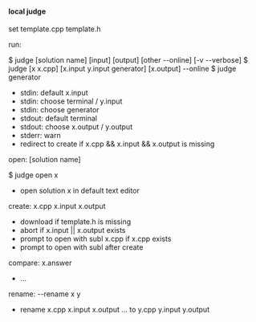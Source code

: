#### local judge



set template.cpp template.h



run:

$ judge [solution name] [input] [output] [other --online] [-v --verbose]
$ judge [x x.cpp] [x.input y.input generator] [x.output] --online
$ judge generator

* stdin: default x.input
* stdin: choose terminal / y.input
* stdin: choose generator
* stdout: default terminal
* stdout: choose x.output / y.output
* stderr: warn
* redirect to create if x.cpp && x.input && x.output is missing



open: [solution name]

$ judge open x

* open solution x in default text editor



create: x.cpp x.input x.output

* download if template.h is missing
* abort if x.input || x.output exists
* prompt to open with subl x.cpp if x.cpp exists
* prompt to open with subl after create



compare: x.answer

* ...

rename: --rename x y

* rename x.cpp x.input x.output ... to y.cpp y.input y.output

